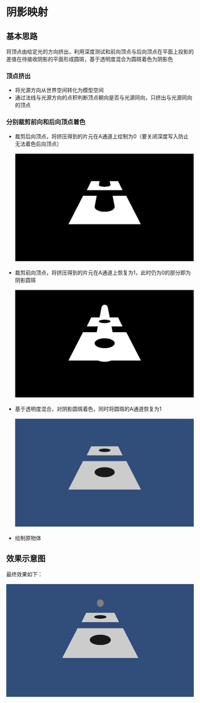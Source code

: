 # 阴影映射
## 基本思路
将顶点由给定光的方向挤出，利用深度测试和前向顶点与后向顶点在平面上投影的差值在待接收阴影的平面形成圆斑，基于透明度混合为圆斑着色为阴影色
### 顶点挤出
* 将光源方向从世界空间转化为模型空间
* 通过法线与光源方向的点积判断顶点朝向是否与光源同向，只挤出与光源同向的顶点
### 分别裁剪前向和后向顶点着色
* 裁剪后向顶点，将挤压得到的片元在A通道上绘制为0（要关闭深度写入防止无法着色后向顶点）<br><br>
![](/ShadowVolumes/Img/CullBack.png)<br><br>
* 裁剪前向顶点，将挤压得到的片元在A通道上恢复为1，此时仍为0的部分即为阴影圆斑<br><br>
![](/ShadowVolumes/Img/CullFront.png)<br><br>
* 基于透明度混合，对阴影圆斑着色，同时将圆斑的A通道恢复为1<br><br>
![](/ShadowVolumes/Img/Shadow.png)<br><br>
* 绘制原物体
## 效果示意图
最终效果如下：<br><br>
![](/ShadowVolumes/Img/Eff.png)<br><br>